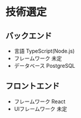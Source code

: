 # 技術選定
## バックエンド
- 言語 TypeScript(Node.js)
- フレームワーク 未定
- データベース PostgreSQL

## フロントエンド
- フレームワーク React
- UIフレームワーク 未定
